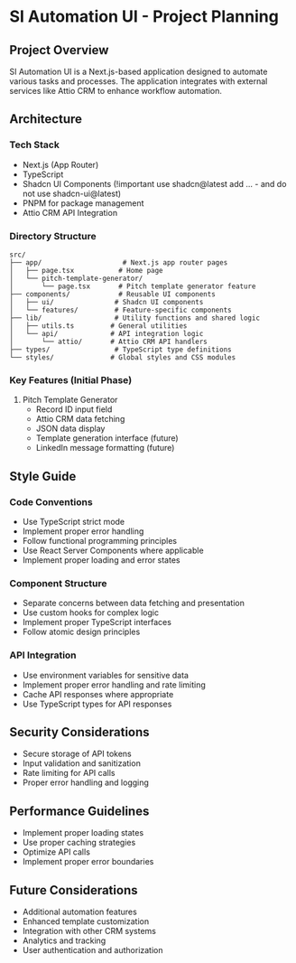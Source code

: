 # SI Automation UI - Project Planning

## Project Overview

SI Automation UI is a Next.js-based application designed to automate various tasks and processes. The application integrates with external services like Attio CRM to enhance workflow automation.

## Architecture

### Tech Stack

- Next.js (App Router)
- TypeScript
- Shadcn UI Components (!important use shadcn@latest add ... - and do not use shadcn-ui@latest)
- PNPM for package management
- Attio CRM API Integration

### Directory Structure

```
src/
├── app/                    # Next.js app router pages
│   ├── page.tsx           # Home page
│   └── pitch-template-generator/
│       └── page.tsx       # Pitch template generator feature
├── components/            # Reusable UI components
│   ├── ui/               # Shadcn UI components
│   └── features/         # Feature-specific components
├── lib/                  # Utility functions and shared logic
│   ├── utils.ts         # General utilities
│   └── api/             # API integration logic
│       └── attio/       # Attio CRM API handlers
├── types/                # TypeScript type definitions
└── styles/              # Global styles and CSS modules
```

### Key Features (Initial Phase)

1. Pitch Template Generator
   - Record ID input field
   - Attio CRM data fetching
   - JSON data display
   - Template generation interface (future)
   - LinkedIn message formatting (future)

## Style Guide

### Code Conventions

- Use TypeScript strict mode
- Implement proper error handling
- Follow functional programming principles
- Use React Server Components where applicable
- Implement proper loading and error states

### Component Structure

- Separate concerns between data fetching and presentation
- Use custom hooks for complex logic
- Implement proper TypeScript interfaces
- Follow atomic design principles

### API Integration

- Use environment variables for sensitive data
- Implement proper error handling and rate limiting
- Cache API responses where appropriate
- Use TypeScript types for API responses

## Security Considerations

- Secure storage of API tokens
- Input validation and sanitization
- Rate limiting for API calls
- Proper error handling and logging

## Performance Guidelines

- Implement proper loading states
- Use proper caching strategies
- Optimize API calls
- Implement proper error boundaries

## Future Considerations

- Additional automation features
- Enhanced template customization
- Integration with other CRM systems
- Analytics and tracking
- User authentication and authorization
